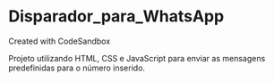# Disparador_para_WhatsApp

Created with CodeSandbox

Projeto utilizando HTML, CSS e JavaScript para enviar as mensagens predefinidas para o número inserido.
